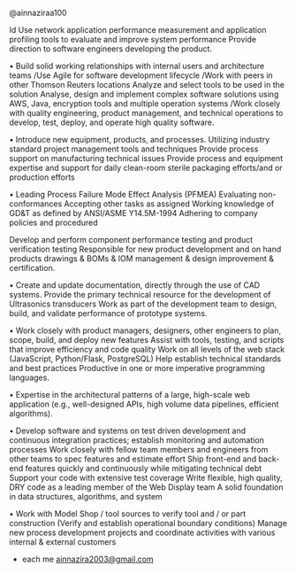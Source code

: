 @ainnaziraa100

Id Use network application performance measurement and application profiling tools to
evaluate and improve system performance Provide direction to software engineers
developing the product.

• Build solid working relationships with internal users and architecture teams /Use Agile
for software development lifecycle /Work with peers in other Thomson Reuters
locations Analyze and select tools to be used in the solution Analyse, design and
implement complex software solutions using AWS, Java, encryption tools and multiple
operation systems /Work closely with quality engineering, product management, and
technical operations to develop, test, deploy, and operate high quality software.

• Introduce new equipment, products, and processes. Utilizing industry standard project
management tools and techniques Provide process support on manufacturing technical
issues Provide process and equipment expertise and support for daily clean-room sterile
packaging efforts/and or production efforts

• Leading Process Failure Mode Effect Analysis (PFMEA) Evaluating non-conformances
Accepting other tasks as assigned Working knowledge of GD&T as defined by
ANSI/ASME Y14.5M-1994 Adhering to company policies and procedured

Develop and perform component performance testing and product verification testing
Responsible for new product development and on hand products drawings & BOMs & IOM
management & design improvement & certification.

• Create and update documentation, directly through the use of CAD systems. Provide the
primary technical resource for the development of Ultrasonics transducers Work as part of the
development team to design, build, and validate performance of prototype systems.

• Work closely with product managers, designers, other engineers to plan, scope, build, and
deploy new features Assist with tools, testing, and scripts that improve efficiency and code
quality Work on all levels of the web stack (JavaScript, Python/Flask, PostgreSQL) Help establish
technical standards and best practices Productive in one or more imperative programming
languages.

• Expertise in the architectural patterns of a large, high-scale web application (e.g., well-designed
APIs, high volume data pipelines, efficient algorithms).

• Develop software and systems on test driven development and continuous integration
practices; establish monitoring and automation processes Work closely with fellow team
members and engineers from other teams to spec features and estimate effort Ship front-end
and back-end features quickly and continuously while mitigating technical debt Support your
code with extensive test coverage Write flexible, high quality, DRY code as a leading member of
the Web Display team A solid foundation in data structures, algorithms, and system

• Work with Model Shop / tool sources to verify tool and / or part construction (Verify and
establish operational boundary conditions) Manage new process development projects and
coordinate activities with various internal & external customers

- each me ainnazira2003@gmail.com
